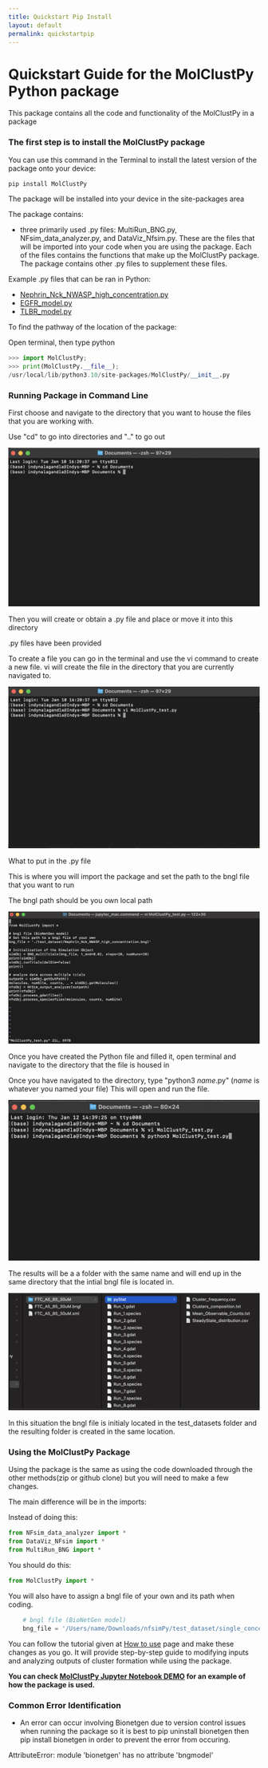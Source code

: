 ```yaml
---
title: Quickstart Pip Install
layout: default
permalink: quickstartpip
---
```


# Quickstart Guide for the MolClustPy Python package

This package contains all the code and functionality of the MolClustPy in a package

### The first step is to install the MolClustPy package

You can use this command in the Terminal to install the latest version of the package onto your device:

```python
pip install MolClustPy
```

The package will be installed into your device in the site-packages area

The package contains:
- three primarily used .py files: MultiRun_BNG.py, NFsim_data_analyzer.py, and DataViz_Nfsim.py. These are the files that will be imported into your code when you are using the package. Each of the files contains the functions that make up the MolClustPy package. The package contains other .py files to supplement these files.

Example .py files that can be ran in Python: 
- [Nephrin_Nck_NWASP_high_concentration.py](../assets/test_datasets/Nephrin_Nck_NWASP_high_concentration.py)
- [EGFR_model.py](../assets/test_datasets/EGFR_model.py)
- [TLBR_model.py](../assets/test_datasets/TLBR_model.py) 
 

To find the pathway of the location of the package:

Open terminal, then type python

```python
>>> import MolClustPy;
>>> print(MolClustPy.__file__);
/usr/local/lib/python3.10/site-packages/MolClustPy/__init__.py
```

### Running Package in Command Line

First choose and navigate to the directory that you want to house the files that you are working with. 

Use "cd" to go into directories and ".." to go out

![png](../images/cdDocs.png)

Then you will create or obtain a .py file and place or move it into this directory

.py files have been provided

To create a file you can go in the terminal and use the vi command to create a new file.
vi will create the file in the directory that you are currently navigated to.

![png](../images/vi.png)

What to put in the .py file

This is where you will import the package and set the path to the bngl file that you want to run 

The bngl path should be you own local path

![png](../images/FileContents.png)

Once you have created the Python file and filled it, open terminal and navigate to the directory that the file is housed in

Once you have navigated to the directory, type "python3 _name_.py" (_name_ is whatever you named your file) This will open and run the file.

![png](../images/callFile.png)

The results will be a a folder with the same name and will end up in the same directory that the intial bngl file is located in.

![Image](../images/Results.png)

In this situation the bngl file is initialy located in the test_datasets folder and the resulting folder is created in the same location.

### Using the MolClustPy Package

Using the package is the same as using the code downloaded through the other methods(zip or github clone) but you will need to make a few changes.

The main difference will be in the imports:

Instead of doing this:
```python
from NFsim_data_analyzer import *
from DataViz_NFsim import * 
from MultiRun_BNG import * 
```

You should do this:
```python
from MolClustPy import *
```

You will also have to assign a bngl file of your own and its path when coding.
```python  
    # bngl file (BioNetGen model) 
    bng_file = '/Users/name/Downloads/nfsimPy/test_dataset/single_concentration_file/neph_nck_nwasp_10_30_15uM.bngl'
```
You can follow the tutorial given at [How to use](usage.md) page and make these changes as you go.
It will provide step-by-step guide to modifying inputs and analyzing outputs of cluster formation while using the package. 

<b> You can check [MolClustPy Jupyter Notebook DEMO](MolClustPy_Usage/MolClustPy_Usage.md) for an example of how the package is used. </b>

### Common Error Identification
- An error can occur involving Bionetgen due to version control issues when running the package so it is best to pip uninstall bionetgen then pip install bionetgen in order to prevent the error from occuring.

AttributeError: module 'bionetgen' has no attribute 'bngmodel'
